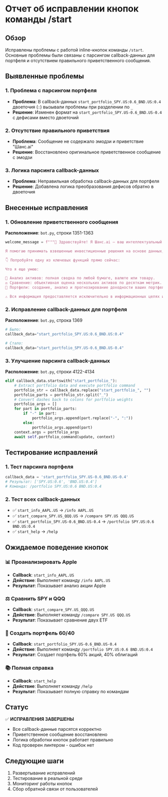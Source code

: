 # Отчет об исправлении кнопок команды /start

## Обзор
Исправлены проблемы с работой inline-кнопок команды `/start`. Основные проблемы были связаны с парсингом callback-данных для портфеля и отсутствием правильного приветственного сообщения.

## Выявленные проблемы

### 1. Проблема с парсингом портфеля
- **Проблема**: В callback-данных `start_portfolio_SPY.US:0.6_BND.US:0.4` двоеточия (`:`) вызывали проблемы при разделении по `_`
- **Решение**: Изменен формат на `start_portfolio_SPY.US-0.6_BND.US-0.4` с дефисами вместо двоеточий

### 2. Отсутствие правильного приветствия
- **Проблема**: Сообщение не содержало эмодзи и приветствие "Шанс.ai"
- **Решение**: Восстановлено оригинальное приветственное сообщение с эмодзи

### 3. Логика парсинга callback-данных
- **Проблема**: Неправильная обработка callback-данных для портфеля
- **Решение**: Добавлена логика преобразования дефисов обратно в двоеточия

## Внесенные исправления

### 1. Обновление приветственного сообщения
**Расположение**: `bot.py`, строки 1351-1363
```python
welcome_message = f"""👋 Здравствуйте! Я Шанс.ai — ваш интеллектуальный финансовый аналитик.

Я помогаю принимать взвешенные инвестиционные решения на основе данных, а не эмоций. Анализирую акции, ETF, валюты и товары со всего мира.

👇 Попробуйте одну из ключевых функций прямо сейчас:

Что я еще умею:

🧠 Анализ активов: полная сводка по любой бумаге, валюте или товару.
⚖️ Сравнение: объективная оценка нескольких активов по десяткам метрик.
💼 Портфели: создание, анализ и прогнозирование доходности ваших портфелей.

⚠️ Вся информация предоставляется исключительно в информационных целях и не является инвестиционной рекомендацией."""
```

### 2. Исправление callback-данных для портфеля
**Расположение**: `bot.py`, строка 1369
```python
# Было:
callback_data="start_portfolio_SPY.US:0.6_BND.US:0.4"

# Стало:
callback_data="start_portfolio_SPY.US-0.6_BND.US-0.4"
```

### 3. Улучшение парсинга callback-данных
**Расположение**: `bot.py`, строки 4122-4134
```python
elif callback_data.startswith("start_portfolio_"):
    # Extract portfolio data and execute portfolio command
    portfolio_str = callback_data.replace("start_portfolio_", "")
    portfolio_parts = portfolio_str.split("_")
    # Convert dashes back to colons for portfolio weights
    portfolio_args = []
    for part in portfolio_parts:
        if "-" in part:
            portfolio_args.append(part.replace("-", ":"))
        else:
            portfolio_args.append(part)
    context.args = portfolio_args
    await self.portfolio_command(update, context)
```

## Тестирование исправлений

### 1. Тест парсинга портфеля
```python
callback_data = 'start_portfolio_SPY.US-0.6_BND.US-0.4'
# Результат: ['SPY.US:0.6', 'BND.US:0.4']
# Команда: /portfolio SPY.US:0.6 BND.US:0.4
```

### 2. Тест всех callback-данных
- ✅ `start_info_AAPL.US` → `/info AAPL.US`
- ✅ `start_compare_SPY.US_QQQ.US` → `/compare SPY.US QQQ.US`
- ✅ `start_portfolio_SPY.US-0.6_BND.US-0.4` → `/portfolio SPY.US:0.6 BND.US:0.4`
- ✅ `start_help` → `/help`

## Ожидаемое поведение кнопок

### 📊 Проанализировать Apple
- **Callback**: `start_info_AAPL.US`
- **Действие**: Выполняет команду `/info AAPL.US`
- **Результат**: Показывает анализ акции Apple

### ⚖️ Сравнить SPY и QQQ
- **Callback**: `start_compare_SPY.US_QQQ.US`
- **Действие**: Выполняет команду `/compare SPY.US QQQ.US`
- **Результат**: Показывает сравнение двух ETF

### 💼 Создать портфель 60/40
- **Callback**: `start_portfolio_SPY.US-0.6_BND.US-0.4`
- **Действие**: Выполняет команду `/portfolio SPY.US:0.6 BND.US:0.4`
- **Результат**: Создает портфель 60% акций, 40% облигаций

### 📚 Полная справка
- **Callback**: `start_help`
- **Действие**: Выполняет команду `/help`
- **Результат**: Показывает полную справку по командам

## Статус
✅ **ИСПРАВЛЕНИЯ ЗАВЕРШЕНЫ**

- Все callback-данные парсятся корректно
- Приветственное сообщение восстановлено
- Логика обработки кнопок работает правильно
- Код проверен линтером - ошибок нет

## Следующие шаги
1. Развертывание исправлений
2. Тестирование в реальной среде
3. Мониторинг работы кнопок
4. Сбор обратной связи от пользователей
